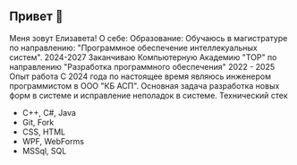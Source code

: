 ## Привет 👋
Меня зовут Елизавета! 
О себе:
Образование:
Обучаюсь в магистратуре по направлению: "Программное обеспечение интеллекуальных систем". 2024-2027
Заканчиваю Компьютерную Академию "TOP" по направлению "Разработка программного обеспечения" 2022 - 2025
Опыт работа
С 2024 года по настоящее время являюсь инженером программистом в ООО "КБ АСП". Основная задача разработка новых форм в системе и исправление неполадок в системе.
Технический стек
- С++, С#, Java
- Git, Fork
- CSS, HTML
- WPF, WebForms
- MSSql, SQL
